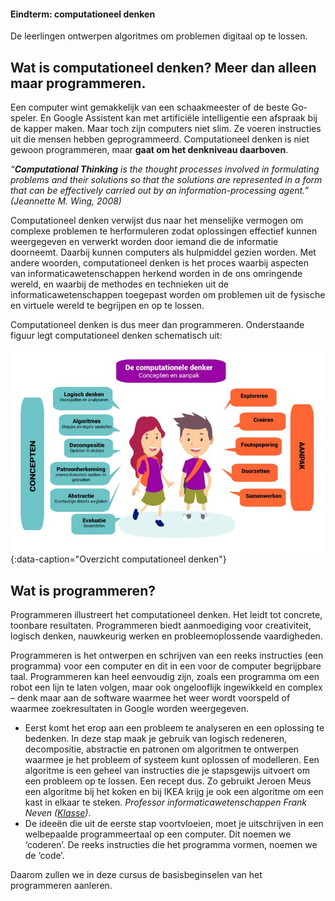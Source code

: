<div class="callout callout-info">
  <h4>Eindterm: computationeel denken</h4>
  <p>De leerlingen ontwerpen algoritmes om problemen digitaal op te lossen. </p>
</div>

## Wat is computationeel denken? Meer dan alleen maar programmeren.
Een computer wint gemakkelijk van een schaakmeester of de beste Go-speler. En Google Assistent kan met artificiële intelligentie een afspraak bij de kapper maken. 
Maar toch zijn computers niet slim. Ze voeren instructies uit die mensen hebben geprogrammeerd. Computationeel denken is niet gewoon programmeren, maar **gaat om het denkniveau daarboven**.


<div class="callout callout-info">
  <p><i>“<b>Computational Thinking</b> is the thought processes involved in formulating problems and their solutions so that the solutions are represented in a form that can be effectively carried out by an information-processing agent.” (Jeannette M. Wing, 2008)</i> </p>
</div>

Computationeel denken verwijst dus naar het menselijke vermogen om complexe problemen te herformuleren zodat oplossingen effectief kunnen weergegeven en verwerkt worden door iemand die de informatie doorneemt. Daarbij kunnen computers als hulpmiddel gezien worden. Met andere woorden, computationeel denken is het proces waarbij aspecten van informaticawetenschappen herkend worden in de ons omringende wereld, en waarbij de methodes en technieken uit de informaticawetenschappen toegepast worden om problemen uit de fysische en virtuele wereld te begrijpen en op te lossen. 

Computationeel denken is dus meer dan programmeren. Onderstaande figuur legt computationeel denken schematisch uit:

![Overzicht computationeel denken](media/vertaling_barefoot.jpg){:data-caption="Overzicht computationeel denken"}

## Wat is programmeren?
Programmeren illustreert het computationeel denken. Het leidt tot concrete, toonbare resultaten. Programmeren biedt aanmoediging voor creativiteit, logisch denken, nauwkeurig werken en probleemoplossende vaardigheden. 

Programmeren is het ontwerpen en schrijven van een reeks instructies (een programma) voor een computer en dit in een voor de computer begrijpbare taal.
Programmeren kan heel eenvoudig zijn, zoals een programma om een robot een lijn te laten volgen, maar ook ongelooflijk ingewikkeld en complex – denk maar aan de
software waarmee het weer wordt voorspeld of waarmee zoekresultaten in Google worden weergegeven.

* Eerst komt het erop aan een probleem te analyseren en een oplossing te bedenken. In deze stap maak je gebruik van logisch redeneren, decompositie, abstractie en
patronen om algoritmen te ontwerpen waarmee je het probleem of systeem kunt oplossen of modelleren. Een algoritme is een geheel van instructies die je stapsgewijs uitvoert om een probleem op te lossen. Een recept dus. Zo gebruikt Jeroen Meus een algoritme bij het koken en bij IKEA krijg je ook een algoritme om een kast in elkaar te steken. <i>Professor informaticawetenschappen Frank Neven (<a href="[https://www.vrt.be/vrtnws/nl/2017/12/04/opinie-frederik-de-bosschere-algoritmes/](https://www.klasse.be/213656/kunnen-jouw-leerlingen-al-computationeel-denken/)">Klasse</a>)</i>.
* De ideeën die uit de eerste stap voortvloeien, moet je uitschrijven in een welbepaalde programmeertaal op een computer. Dit noemen we ‘coderen’. De reeks instructies die het programma vormen, noemen we de ‘code’.

Daarom zullen we in deze cursus de basisbeginselen van het programmeren aanleren.
